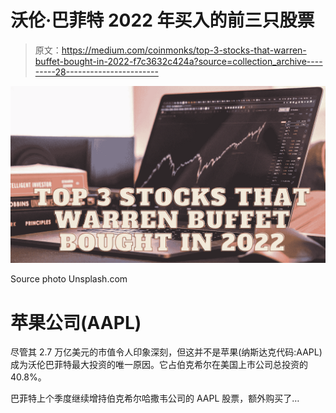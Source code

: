 # 沃伦·巴菲特 2022 年买入的前三只股票

> 原文：<https://medium.com/coinmonks/top-3-stocks-that-warren-buffet-bought-in-2022-f7c3632c424a?source=collection_archive---------28----------------------->

![](img/d8b79ea795e320c4fc59cf536d78b182.png)

Source photo Unsplash.com

# 苹果公司(AAPL)

尽管其 2.7 万亿美元的市值令人印象深刻，但这并不是苹果(纳斯达克代码:AAPL)成为沃伦巴菲特最大投资的唯一原因。它占伯克希尔在美国上市公司总投资的 40.8%。

巴菲特上个季度继续增持伯克希尔哈撒韦公司的 AAPL 股票，额外购买了…